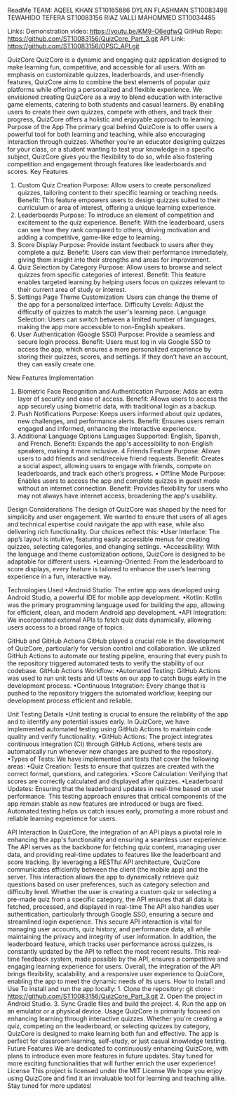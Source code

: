 ReadMe
TEAM:
AQEEL KHAN ST10165886
DYLAN FLASHMAN ST10083498
TEWAHIDO TEFERA ST10083156
RIAZ VALLI MAHOMMED ST10034485

Links:
Demonstration video: https://youtu.be/KM9-O6egfwQ
GitHub Repo: https://github.com/ST10083156/QuizCore_Part_3.git
API Link: https://github.com/ST10083156/OPSC_API.git

QuizCore
QuizCore is a dynamic and engaging quiz application designed to make learning fun, competitive, and accessible for all users. With an emphasis on customizable quizzes, leaderboards, and user-friendly features, QuizCore aims to combine the best elements of popular quiz platforms while offering a personalized and flexible experience.
We envisioned creating QuizCore as a way to blend education with interactive game elements, catering to both students and casual learners. By enabling users to create their own quizzes, compete with others, and track their progress, QuizCore offers a holistic and enjoyable approach to learning.
Purpose of the App
The primary goal behind QuizCore is to offer users a powerful tool for both learning and teaching, while also encouraging interaction through quizzes. Whether you're an educator designing quizzes for your class, or a student wanting to test your knowledge in a specific subject, QuizCore gives you the flexibility to do so, while also fostering competition and engagement through features like leaderboards and scores.
Key Features
1. Custom Quiz Creation
Purpose: Allow users to create personalized quizzes, tailoring content to their specific learning or teaching needs.
Benefit: This feature empowers users to design quizzes suited to their curriculum or area of interest, offering a unique learning experience.
2. Leaderboards
Purpose: To introduce an element of competition and excitement to the quiz experience.
Benefit: With the leaderboard, users can see how they rank compared to others, driving motivation and adding a competitive, game-like edge to learning.
3. Score Display
Purpose: Provide instant feedback to users after they complete a quiz.
Benefit: Users can view their performance immediately, giving them insight into their strengths and areas for improvement.
4. Quiz Selection by Category
Purpose: Allow users to browse and select quizzes from specific categories of interest.
Benefit: This feature enables targeted learning by helping users focus on quizzes relevant to their current area of study or interest.
5. Settings Page
Theme Customization: Users can change the theme of the app for a personalized interface.
Difficulty Levels: Adjust the difficulty of quizzes to match the user's learning pace.
Language Selection: Users can switch between a limited number of languages, making the app more accessible to non-English speakers.
6. User Authentication (Google SSO)
Purpose: Provide a seamless and secure login process.
Benefit: Users must log in via Google SSO to access the app, which ensures a more personalized experience by storing their quizzes, scores, and settings. If they don’t have an account, they can easily create one.

New Features Implementation
1. Biometric Face Recognition and Authentication
Purpose: Adds an extra layer of security and ease of access.
Benefit: Allows users to access the app securely using biometric data, with traditional login as a backup.
2. Push Notifications
Purpose: Keeps users informed about quiz updates, new challenges, and performance alerts.
Benefit: Ensures users remain engaged and informed, enhancing the interactive experience.
3. Additional Language Options
Languages Supported: English, Spanish, and French.
Benefit: Expands the app's accessibility to non-English speakers, making it more inclusive.
4 Friends Feature
Purpose: Allows users to add friends and send/receive friend requests.
Benefit: Creates a social aspect, allowing users to engage with friends, compete on leaderboards, and track each other’s progress.
• Offline Mode
Purpose: Enables users to access the app and complete quizzes in guest mode without an internet connection.
Benefit: Provides flexibility for users who may not always have internet access, broadening the app's usability.

Design Considerations
The design of QuizCore was shaped by the need for simplicity and user engagement. We wanted to ensure that users of all ages and technical expertise could navigate the app with ease, while also delivering rich functionality. Our choices reflect this:
•User Interface: The app’s layout is intuitive, featuring easily accessible menus for creating quizzes, selecting categories, and changing settings.
•Accessibility: With the language and theme customization options, QuizCore is designed to be adaptable for different users.
•Learning-Oriented: From the leaderboard to score displays, every feature is tailored to enhance the user’s learning experience in a fun, interactive way.

Technologies Used
•Android Studio: The entire app was developed using Android Studio, a powerful IDE for mobile app development.
•Kotlin: Kotlin was the primary programming language used for building the app, allowing for efficient, clean, and modern Android app development.
•API Integration: We incorporated external APIs to fetch quiz data dynamically, allowing users access to a broad range of topics.

GitHub and GitHub Actions
GitHub played a crucial role in the development of QuizCore, particularly for version control and collaboration. We utilized GitHub Actions to automate our testing pipeline, ensuring that every push to the repository triggered automated tests to verify the stability of our codebase.
GitHub Actions Workflow:
•Automated Testing: GitHub Actions was used to run unit tests and UI tests on our app to catch bugs early in the development process.
•Continuous Integration: Every change that is pushed to the repository triggers the automated workflow, keeping our development process efficient and reliable.

Unit Testing Details
•Unit testing is crucial to ensure the reliability of the app and to identify any potential issues early. In QuizCore, we have implemented automated testing using GitHub Actions to maintain code quality and verify functionality.
•GitHub Actions: The project integrates continuous integration (CI) through GitHub Actions, where tests are automatically run whenever new changes are pushed to the repository.
•Types of Tests: We have implemented unit tests that cover the following areas:
•Quiz Creation: Tests to ensure that quizzes are created with the correct format, questions, and categories.
•Score Calculation: Verifying that scores are correctly calculated and displayed after quizzes.
•Leaderboard Updates: Ensuring that the leaderboard updates in real-time based on user performance.
This testing approach ensures that critical components of the app remain stable as new features are introduced or bugs are fixed. Automated testing helps us catch issues early, promoting a more robust and reliable learning experience for users.

API Interaction
In QuizCore, the integration of an API plays a pivotal role in enhancing the app's functionality and ensuring a seamless user experience. The API serves as the backbone for fetching quiz content, managing user data, and providing real-time updates to features like the leaderboard and score tracking.
By leveraging a RESTful API architecture, QuizCore communicates efficiently between the client (the mobile app) and the server. This interaction allows the app to dynamically retrieve quiz questions based on user preferences, such as category selection and difficulty level. Whether the user is creating a custom quiz or selecting a pre-made quiz from a specific category, the API ensures that all data is fetched, processed, and displayed in real-time
The API also handles user authentication, particularly through Google SSO, ensuring a secure and streamlined login experience. This secure API interaction is vital for managing user accounts, quiz history, and performance data, all while maintaining the privacy and integrity of user information.
In addition, the leaderboard feature, which tracks user performance across quizzes, is constantly updated by the API to reflect the most recent results. This real-time feedback system, made possible by the API, ensures a competitive and engaging learning experience for users. Overall, the integration of the API brings flexibility, scalability, and a responsive user experience to QuizCore, enabling the app to meet the dynamic needs of its users.
How to Install and Use
To install and run the app locally:
1.
Clone the repository: git clone : https://github.com/ST10083156/QuizCore_Part_3.git
2.
Open the project in Android Studio.
3.
Sync Gradle files and build the project.
4.
Run the app on an emulator or a physical device.
Usage
QuizCore is primarily focused on enhancing learning through interactive quizzes. Whether you're creating a quiz, competing on the leaderboard, or selecting quizzes by category,
QuizCore is designed to make learning both fun and effective. The app is perfect for classroom learning, self-study, or just casual knowledge testing.
Future Features We are dedicated to continuously enhancing QuizCore, with plans to introduce even more features in future updates. Stay tuned for more exciting functionalities that will further enrich the user experience!
License
This project is licensed under the MIT License
We hope you enjoy using QuizCore and find it an invaluable tool for learning and teaching alike. Stay tuned for more updates!
